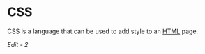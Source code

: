 # CSS

CSS is a language that can be used to add style to an [HTML](/wiki/HTML) page.

*Edit - 2*